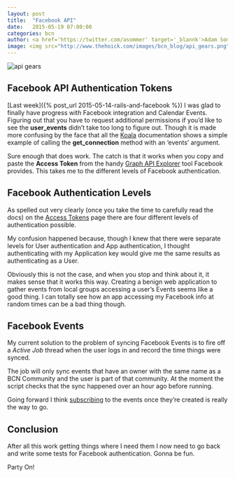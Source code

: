 ```yaml
---
layout: post
title:  "Facebook API"
date:   2015-05-19 07:00:00
categories: bcn
author: <a href='https://twitter.com/asommer' target='_blannk'>Adam Sommer</a>
image: <img src="http://www.thehoick.com/images/bcn_blog/api_gears.png" title="API Gears" alt='api gears' class="post-image"/>
---
```


<img src="http://www.thehoick.com/images/bcn_blog/api_gears.png" title="API Gears" alt='api gears' class="post-image"/>

## Facebook API Authentication Tokens

[Last week]({% post_url 2015-05-14-rails-and-facebook %}) I was glad to finally have progress with Facebook 
integration and Calendar Events.  Figuring out that you have to request additional permissions if you’d like to see the **user_events** didn’t 
take too long to figure out.  Though it is made more confusing by the face that all the [Koala](https://github.com/arsduo/koala) documentation 
shows a simple example of calling the **get_connection** method with an ‘events’ argument.
<!--more-->

Sure enough that does work.  The catch is that it works when you copy and paste the **Access Token** from the handy 
[Graph API Explorer](https://developers.facebook.com/tools/explorer/) tool Facebook provides.  This takes me to the different levels of Facebook authentication.


## Facebook Authentication Levels

As spelled out very clearly (once you take the time to carefully read the docs) on the [Access Tokens](https://developers.facebook.com/docs/facebook-login/access-tokens) 
page there are four different levels of authentication possible.

My confusion happened because, though I knew that there were separate levels for User authentication and App authentication, I thought authenticating with my 
Application key would give me the same results as authenticating as a User. 

Obviously this is not the case, and when you stop and think about it, it makes sense that it works this way.  Creating a benign web application to gather events 
from local groups accessing a user’s Events seems like a good thing.  I can totally see how an app accessing my Facebook info at random times can be a bad thing though.

## Facebook Events

My current solution to the problem of syncing Facebook Events is to fire off a *Active Job* thread when the user logs in and record the time things were synced.  

The job will only sync events that have an owner with the same name as a BCN Community and the user is part of that community.  At the moment the script 
checks that the sync happened over an hour ago before running.

Going forward I think [subscribing](https://github.com/arsduo/koala/wiki/Realtime-Updates) to the events once they’re created is really the way to go.

## Conclusion

After all this work getting things where I need them I now need to go back and write some tests for Facebook authentication.  Gonna be fun.

Party On!
